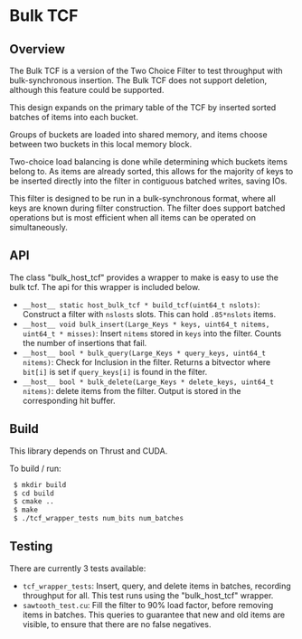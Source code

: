 # Bulk TCF


Overview
--------

 The Bulk TCF is a version of the Two Choice Filter to test throughput with bulk-synchronous insertion. The Bulk TCF does not support deletion, although this feature could be supported.

 This design expands on the primary table of the TCF by inserted sorted batches of items into each bucket.

 Groups of buckets are loaded into shared memory, and items choose between two buckets in this local memory block. 

 Two-choice load balancing is done while determining which buckets items belong to. As items are already sorted, this allows for the majority of keys to be inserted directly into the filter in contiguous batched writes, saving IOs.

 This filter is designed to be run in a bulk-synchronous format, where all keys are known during filter construction. The filter does support batched operations but is most efficient when all items can be operated on simultaneously.


API
--------

The class "bulk_host_tcf" provides a wrapper to make is easy to use the bulk tcf. The api for this wrapper is included below.

* `__host__ static host_bulk_tcf * build_tcf(uint64_t nslots)`: Construct a filter with `nslosts` slots. This can hold `.85*nslots` items.
*  `__host__ void bulk_insert(Large_Keys * keys, uint64_t nitems, uint64_t * misses)`: Insert `nitems` stored in `keys` into the filter. Counts the number of insertions that fail.
* `__host__ bool * bulk_query(Large_Keys * query_keys, uint64_t nitems)`: Check for Inclusion in the filter. Returns a bitvector where `bit[i]` is set if `query_keys[i]` is found in the filter.
* `__host__ bool * bulk_delete(Large_Keys * delete_keys, uint64_t nitems)`: delete items from the filter. Output is stored in the corresponding hit buffer.


Build
-------
This library depends on Thrust and CUDA.

To build / run:
```bash
 $ mkdir build
 $ cd build
 $ cmake ..
 $ make
 $ ./tcf_wrapper_tests num_bits num_batches
```

Testing
-------

There are currently 3 tests available:

* `tcf_wrapper_tests`: Insert, query, and delete items in batches, recording throughput for all. This test runs using the "bulk_host_tcf" wrapper.
* `sawtooth_test.cu`: Fill the filter to 90% load factor, before removing items in batches. This queries to guarantee that new and old items are visible, to ensure that there are no false negatives.